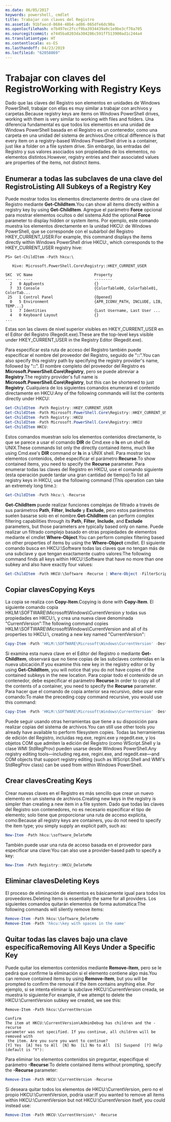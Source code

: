 ```yaml
---
ms.date: 06/05/2017
keywords: powershell, cmdlet
title: Trabajar con claves del Registro
ms.assetid: 91bfaecd-8684-48b4-ad86-065dfe6dc90a
ms.openlocfilehash: e7b497ec2fccf9ba3934439a9c1e9be3cf70a705
ms.sourcegitcommit: e7445ba8203da304286c591ff513900ad1c244a4
ms.translationtype: HT
ms.contentlocale: es-ES
ms.lasthandoff: 04/23/2019
ms.locfileid: "62058869"
---
```

# <a name="working-with-registry-keys"></a><span data-ttu-id="bfcec-103">Trabajar con claves del Registro</span><span class="sxs-lookup"><span data-stu-id="bfcec-103">Working with Registry Keys</span></span>

<span data-ttu-id="bfcec-104">Dado que las claves del Registro son elementos en unidades de Windows PowerShell, trabajar con ellas es muy similar a trabajar con archivos y carpetas.</span><span class="sxs-lookup"><span data-stu-id="bfcec-104">Because registry keys are items on Windows PowerShell drives, working with them is very similar to working with files and folders.</span></span> <span data-ttu-id="bfcec-105">Una diferencia fundamental es que todos los elementos en una unidad de Windows PowerShell basada en el Registro es un contenedor, como una carpeta en una unidad del sistema de archivos.</span><span class="sxs-lookup"><span data-stu-id="bfcec-105">One critical difference is that every item on a registry-based Windows PowerShell drive is a container, just like a folder on a file system drive.</span></span> <span data-ttu-id="bfcec-106">Sin embargo, las entradas del Registro y sus valores asociados son propiedades de los elementos, no elementos distintos.</span><span class="sxs-lookup"><span data-stu-id="bfcec-106">However, registry entries and their associated values are properties of the items, not distinct items.</span></span>

## <a name="listing-all-subkeys-of-a-registry-key"></a><span data-ttu-id="bfcec-107">Enumerar a todas las subclaves de una clave del Registro</span><span class="sxs-lookup"><span data-stu-id="bfcec-107">Listing All Subkeys of a Registry Key</span></span>

<span data-ttu-id="bfcec-108">Puede mostrar todos los elementos directamente dentro de una clave del Registro mediante **Get-ChildItem**.</span><span class="sxs-lookup"><span data-stu-id="bfcec-108">You can show all items directly within a registry key by using **Get-ChildItem**.</span></span> <span data-ttu-id="bfcec-109">Agregue el parámetro **Force** opcional para mostrar elementos ocultos o del sistema.</span><span class="sxs-lookup"><span data-stu-id="bfcec-109">Add the optional **Force** parameter to display hidden or system items.</span></span> <span data-ttu-id="bfcec-110">Por ejemplo, este comando muestra los elementos directamente en la unidad HKCU: de Windows PowerShell, que se corresponde con el subárbol del Registro HKEY_CURRENT_USER:</span><span class="sxs-lookup"><span data-stu-id="bfcec-110">For example, this command displays the items directly within Windows PowerShell drive HKCU:, which corresponds to the HKEY_CURRENT_USER registry hive:</span></span>

```
PS> Get-ChildItem -Path hkcu:\

   Hive: Microsoft.PowerShell.Core\Registry::HKEY_CURRENT_USER

SKC  VC Name                           Property
---  -- ----                           --------
  2   0 AppEvents                      {}
  7  33 Console                        {ColorTable00, ColorTable01, ColorTab...
 25   1 Control Panel                  {Opened}
  0   5 Environment                    {APR_ICONV_PATH, INCLUDE, LIB, TEMP...}
  1   7 Identities                     {Last Username, Last User ...
  4   0 Keyboard Layout                {}
...
```

<span data-ttu-id="bfcec-111">Estas son las claves de nivel superior visibles en HKEY_CURRENT_USER en el Editor del Registro (Regedit.exe).</span><span class="sxs-lookup"><span data-stu-id="bfcec-111">These are the top-level keys visible under HKEY_CURRENT_USER in the Registry Editor (Regedit.exe).</span></span>

<span data-ttu-id="bfcec-112">Para especificar esta ruta de acceso del Registro también puede especificar el nombre del proveedor del Registro, seguido de "**::**".</span><span class="sxs-lookup"><span data-stu-id="bfcec-112">You can also specify this registry path by specifying the registry provider's name, followed by "**::**".</span></span> <span data-ttu-id="bfcec-113">El nombre completo del proveedor del Registro es **Microsoft.PowerShell.Core\\Registry**, pero se puede abreviar a **Registry**.</span><span class="sxs-lookup"><span data-stu-id="bfcec-113">The registry provider's full name is **Microsoft.PowerShell.Core\\Registry**, but this can be shortened to just **Registry**.</span></span> <span data-ttu-id="bfcec-114">Cualquiera de los siguientes comandos enumerará el contenido directamente en HKCU:</span><span class="sxs-lookup"><span data-stu-id="bfcec-114">Any of the following commands will list the contents directly under HKCU:</span></span>

```powershell
Get-ChildItem -Path Registry::HKEY_CURRENT_USER
Get-ChildItem -Path Microsoft.PowerShell.Core\Registry::HKEY_CURRENT_USER
Get-ChildItem -Path Registry::HKCU
Get-ChildItem -Path Microsoft.PowerShell.Core\Registry::HKCU
Get-ChildItem HKCU:
```

<span data-ttu-id="bfcec-115">Estos comandos muestran solo los elementos contenidos directamente, lo que se parece a usar el comando **DIR** de Cmd.exe o **ls** en un shell de UNIX.</span><span class="sxs-lookup"><span data-stu-id="bfcec-115">These commands list only the directly contained items, much like using Cmd.exe's **DIR** command or **ls** in a UNIX shell.</span></span> <span data-ttu-id="bfcec-116">Para mostrar los elementos contenidos, debe especificar el parámetro **Recurse**.</span><span class="sxs-lookup"><span data-stu-id="bfcec-116">To show contained items, you need to specify the **Recurse** parameter.</span></span> <span data-ttu-id="bfcec-117">Para enumerar todas las claves del Registro en HKCU, use el comando siguiente (esta operación puede tardar una gran cantidad de tiempo):</span><span class="sxs-lookup"><span data-stu-id="bfcec-117">To list all registry keys in HKCU, use the following command (This operation can take an extremely long time.):</span></span>

```powershell
Get-ChildItem -Path hkcu:\ -Recurse
```

<span data-ttu-id="bfcec-118">**Get-ChildItem** puede realizar funciones complejas de filtrado a través de sus parámetros **Path**, **Filter**, **Include** y **Exclude**, pero estos parámetros suelen basarse solo en el nombre.</span><span class="sxs-lookup"><span data-stu-id="bfcec-118">**Get-ChildItem** can perform complex filtering capabilities through its **Path**, **Filter**, **Include**, and **Exclude** parameters, but those parameters are typically based only on name.</span></span> <span data-ttu-id="bfcec-119">Puede realizar un filtrado complejo basado en otras propiedades de elementos mediante el cmdlet **Where-Object**.</span><span class="sxs-lookup"><span data-stu-id="bfcec-119">You can perform complex filtering based on other properties of items by using the **Where-Object** cmdlet.</span></span> <span data-ttu-id="bfcec-120">El siguiente comando busca en HKCU:\\Software todas las claves que no tengan más de una subclave y que tengan exactamente cuatro valores:</span><span class="sxs-lookup"><span data-stu-id="bfcec-120">The following command finds all keys within HKCU:\\Software that have no more than one subkey and also have exactly four values:</span></span>

```powershell
Get-ChildItem -Path HKCU:\Software -Recurse | Where-Object -FilterScript {($_.SubKeyCount -le 1) -and ($_.ValueCount -eq 4) }
```

## <a name="copying-keys"></a><span data-ttu-id="bfcec-121">Copiar claves</span><span class="sxs-lookup"><span data-stu-id="bfcec-121">Copying Keys</span></span>

<span data-ttu-id="bfcec-122">La copia se realiza con **Copy-Item**.</span><span class="sxs-lookup"><span data-stu-id="bfcec-122">Copying is done with **Copy-Item**.</span></span> <span data-ttu-id="bfcec-123">El siguiente comando copia HKLM:\\SOFTWARE\\Microsoft\\Windows\\CurrentVersion y todas sus propiedades en HKCU:\\, y crea una nueva clave denominada "CurrentVersion":</span><span class="sxs-lookup"><span data-stu-id="bfcec-123">The following command copies HKLM:\\SOFTWARE\\Microsoft\\Windows\\CurrentVersion and all of its properties to HKCU:\\, creating a new key named "CurrentVersion":</span></span>

```powershell
Copy-Item -Path 'HKLM:\SOFTWARE\Microsoft\Windows\CurrentVersion' -Destination hkcu:
```

<span data-ttu-id="bfcec-124">Si examina esta nueva clave en el Editor del Registro o mediante **Get-ChildItem**, observará que no tiene copias de las subclaves contenidas en la nueva ubicación.</span><span class="sxs-lookup"><span data-stu-id="bfcec-124">If you examine this new key in the registry editor or by using **Get-ChildItem**, you will notice that you do not have copies of the contained subkeys in the new location.</span></span> <span data-ttu-id="bfcec-125">Para copiar todo el contenido de un contenedor, debe especificar el parámetro **Recurse**.</span><span class="sxs-lookup"><span data-stu-id="bfcec-125">In order to copy all of the contents of a container, you need to specify the **Recurse** parameter.</span></span> <span data-ttu-id="bfcec-126">Para hacer que el comando de copia anterior sea recursivo, debe usar este comando:</span><span class="sxs-lookup"><span data-stu-id="bfcec-126">To make the preceding copy command recursive, you would use this command:</span></span>

```powershell
Copy-Item -Path 'HKLM:\SOFTWARE\Microsoft\Windows\CurrentVersion' -Destination hkcu: -Recurse
```

<span data-ttu-id="bfcec-127">Puede seguir usando otras herramientas que tiene a su disposición para realizar copias del sistema de archivos.</span><span class="sxs-lookup"><span data-stu-id="bfcec-127">You can still use other tools you already have available to perform filesystem copies.</span></span> <span data-ttu-id="bfcec-128">Todas las herramientas de edición del Registro, incluidas reg.exe, regini.exe y regedit.exe, y los objetos COM que admiten la edición del Registro (como WScript.Shell y la clase WMI StdRegProv) pueden usarse desde Windows PowerShell.</span><span class="sxs-lookup"><span data-stu-id="bfcec-128">Any registry editing tools—including reg.exe, regini.exe, and regedit.exe—and COM objects that support registry editing (such as WScript.Shell and WMI's StdRegProv class) can be used from within Windows PowerShell.</span></span>

## <a name="creating-keys"></a><span data-ttu-id="bfcec-129">Crear claves</span><span class="sxs-lookup"><span data-stu-id="bfcec-129">Creating Keys</span></span>

<span data-ttu-id="bfcec-130">Crear nuevas claves en el Registro es más sencillo que crear un nuevo elemento en un sistema de archivos.</span><span class="sxs-lookup"><span data-stu-id="bfcec-130">Creating new keys in the registry is simpler than creating a new item in a file system.</span></span> <span data-ttu-id="bfcec-131">Dado que todas las claves del Registro son contenedores, no es necesario especificar el tipo de elemento; solo tiene que proporcionar una ruta de acceso explícita, como:</span><span class="sxs-lookup"><span data-stu-id="bfcec-131">Because all registry keys are containers, you do not need to specify the item type; you simply supply an explicit path, such as:</span></span>

```powershell
New-Item -Path hkcu:\software_DeleteMe
```

<span data-ttu-id="bfcec-132">También puede usar una ruta de acceso basada en el proveedor para especificar una clave:</span><span class="sxs-lookup"><span data-stu-id="bfcec-132">You can also use a provider-based path to specify a key:</span></span>

```powershell
New-Item -Path Registry::HKCU_DeleteMe
```

## <a name="deleting-keys"></a><span data-ttu-id="bfcec-133">Eliminar claves</span><span class="sxs-lookup"><span data-stu-id="bfcec-133">Deleting Keys</span></span>

<span data-ttu-id="bfcec-134">El proceso de eliminación de elementos es básicamente igual para todos los proveedores.</span><span class="sxs-lookup"><span data-stu-id="bfcec-134">Deleting items is essentially the same for all providers.</span></span> <span data-ttu-id="bfcec-135">Los siguientes comandos quitarán elementos de forma automática:</span><span class="sxs-lookup"><span data-stu-id="bfcec-135">The following commands will silently remove items:</span></span>

```powershell
Remove-Item -Path hkcu:\Software_DeleteMe
Remove-Item -Path 'hkcu:\key with spaces in the name'
```

## <a name="removing-all-keys-under-a-specific-key"></a><span data-ttu-id="bfcec-136">Quitar todas las claves bajo una clave específica</span><span class="sxs-lookup"><span data-stu-id="bfcec-136">Removing All Keys Under a Specific Key</span></span>

<span data-ttu-id="bfcec-137">Puede quitar los elementos contenidos mediante **Remove-Item**, pero se le pedirá que confirme la eliminación si el elemento contiene algo más.</span><span class="sxs-lookup"><span data-stu-id="bfcec-137">You can remove contained items by using **Remove-Item**, but you will be prompted to confirm the removal if the item contains anything else.</span></span> <span data-ttu-id="bfcec-138">Por ejemplo, si se intenta eliminar la subclave HKCU:\\CurrentVersion creada, se muestra lo siguiente:</span><span class="sxs-lookup"><span data-stu-id="bfcec-138">For example, if we attempt to delete the HKCU:\\CurrentVersion subkey we created, we see this:</span></span>

```
Remove-Item -Path hkcu:\CurrentVersion

Confirm
The item at HKCU:\CurrentVersion\AdminDebug has children and the -recurse
parameter was not specified. If you continue, all children will be removed with
 the item. Are you sure you want to continue?
[Y] Yes  [A] Yes to All  [N] No  [L] No to All  [S] Suspend  [?] Help
(default is "Y"):
```

<span data-ttu-id="bfcec-139">Para eliminar los elementos contenidos sin preguntar, especifique el parámetro **-Recurse**:</span><span class="sxs-lookup"><span data-stu-id="bfcec-139">To delete contained items without prompting, specify the **-Recurse** parameter:</span></span>

```powershell
Remove-Item -Path HKCU:\CurrentVersion -Recurse
```

<span data-ttu-id="bfcec-140">Si deseara quitar todos los elementos de HKCU:\\CurrentVersion, pero no el propio HKCU:\\CurrentVersion, podría usar:</span><span class="sxs-lookup"><span data-stu-id="bfcec-140">If you wanted to remove all items within HKCU:\\CurrentVersion but not HKCU:\\CurrentVersion itself, you could instead use:</span></span>

```powershell
Remove-Item -Path HKCU:\CurrentVersion\* -Recurse
```